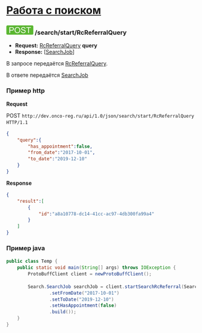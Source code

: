 [Работа с поиском](../../index.md)
==================================

### ![POST](../../../../img/post.png) /search/start/RcReferralQuery
* **Request:** [RcReferralQuery](../../../../types/types.md#com.siams.med.api.RcReferralQuery) **query**
* **Response:** [[SearchJob](../../../../types/types.md#com.siams.med.api.SearchJob)]

В запросе передаётся [RcReferralQuery](../../../../types/types.md#com.siams.med.api.RcReferralQuery).

В ответе передаётся [SearchJob](../../../../types/types.md#com.siams.med.api.SearchJob)

### Пример http

**Request**

POST `http://dev.onco-reg.ru/api/1.0/json/search/start/RcReferralQuery HTTP/1.1`
```json
{
    "query":{
        "has_appointment":false,
        "from_date":"2017-10-01",
        "to_date":"2019-12-10"
    }
}
```

**Response**

```json
{
    "result":[
        {
            "id":"a8a10778-dc14-41cc-ac97-4db300fa99a4"
        }
    ]
}
```

### Пример java

```java
public class Temp {
    public static void main(String[] args) throws IOException {
        ProtoBuffClient client = newProtoBuffClient();

        Search.SearchJob searchJob = client.startSearchRcReferral(Search.RcReferralQuery.newBuilder()
                .setFromDate("2017-10-01")
                .setToDate("2019-12-10")
                .setHasAppointment(false)
                .build());
    }
}
```